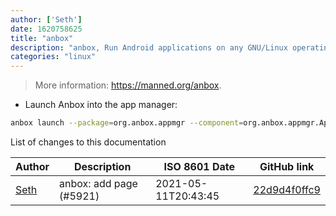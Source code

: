 ```yaml
---
author: ['Seth']
date: 1620758625
title: "anbox"
description: "anbox, Run Android applications on any GNU/Linux operating system."
categories: "linux"
---
```

> More information: <https://manned.org/anbox>.

- Launch Anbox into the app manager:

```bash
anbox launch --package=org.anbox.appmgr --component=org.anbox.appmgr.AppViewActivity
```
List of changes to this documentation


Author | Description | ISO 8601 Date | GitHub link
------|-----|-----|-----
[Seth](mailto:seth@falco.fun) | anbox: add page (#5921) | 2021-05-11T20:43:45 | [22d9d4f0ffc9](https://github.com/tldr-pages/tldr/commit/22d9d4f0ffc987f22cd3c7f8be7f78fe7f730cba)

